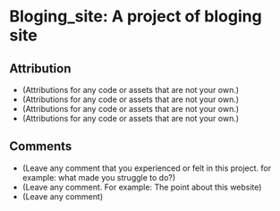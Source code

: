 # Bloging_site: A project of bloging site

## Attribution
 + (Attributions for any code or assets that are not your own.)
 + (Attributions for any code or assets that are not your own.)
 + (Attributions for any code or assets that are not your own.)
 + (Attributions for any code or assets that are not your own.)

 ## Comments
 - (Leave any comment that you experienced or felt in this project. for example: what made you struggle to do?)
 - (Leave any comment. For example: The point about this website)
 - (Leave any comment)